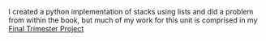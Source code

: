 I created a python implementation of stacks using lists and did a problem from within the book, but much of my work for this unit is comprised in my [Final Trimester Project](https://github.com/jccherry/Data-Structures-And-Algorithms/tree/master/First%20Trimester%20Projects/John)
